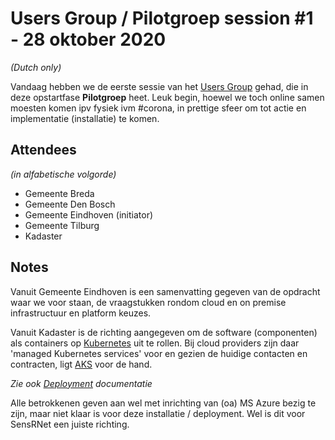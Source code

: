 # Users Group / Pilotgroep session #1 - 28 oktober 2020

_(Dutch only)_

Vandaag hebben we de eerste sessie van het [Users Group](../docs/UsersGroup.md) gehad, die in deze opstartfase **Pilotgroep** heet. Leuk begin, hoewel we toch online samen moesten komen ipv fysiek ivm #corona, in prettige sfeer om tot actie en implementatie (installatie) te komen.

## Attendees

_(in alfabetische volgorde)_

- Gemeente Breda
- Gemeente Den Bosch
- Gemeente Eindhoven (initiator)
- Gemeente Tilburg
- Kadaster

## Notes

Vanuit Gemeente Eindhoven is een samenvatting gegeven van de opdracht waar we voor staan, de vraagstukken rondom cloud en on premise infrastructuur en platform keuzes.

Vanuit Kadaster is de richting aangegeven om de software (componenten) als containers op [Kubernetes](https://kubernetes.io/) uit te rollen. Bij cloud providers zijn daar 'managed Kubernetes services' voor en gezien de huidige contacten en contracten, ligt [AKS](https://azure.microsoft.com/nl-nl/services/kubernetes-service/) voor de hand.

_Zie ook [Deployment](../docs/Deployment.md) documentatie_

Alle betrokkenen geven aan wel met inrichting van (oa) MS Azure bezig te zijn, maar niet klaar is voor deze installatie / deployment. Wel is dit voor SensRNet een juiste richting.
